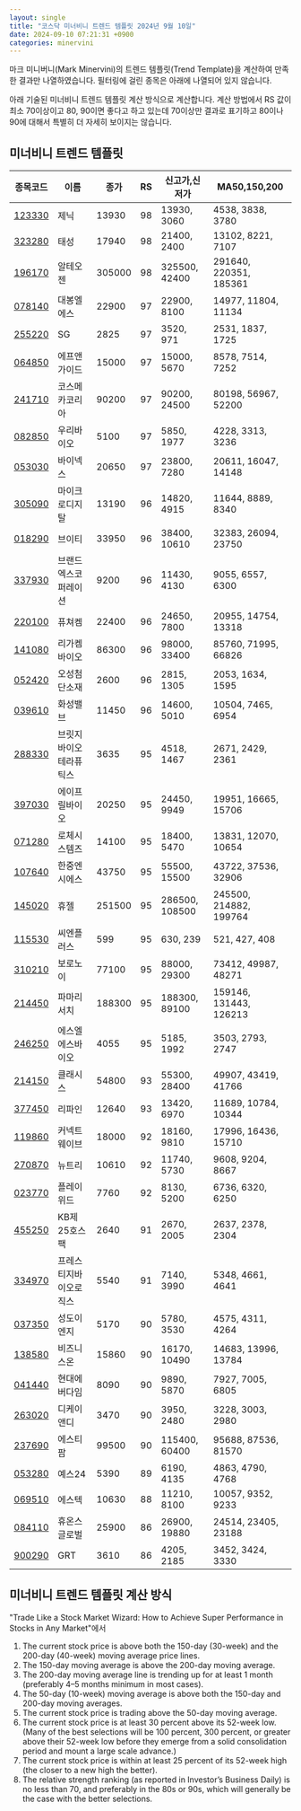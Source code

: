 ```yaml
---
layout: single
title: "코스닥 미너비니 트렌드 템플릿 2024년 9월 10일"
date: 2024-09-10 07:21:31 +0900
categories: minervini
---
```

마크 미니버니(Mark Minervini)의 트렌드 템플릿(Trend Template)을 계산하여 만족한 결과만 나열하였습니다. 필터링에 걸린 종목은 아래에 나열되어 있지 않습니다.

아래 기술된 미너비니 트렌드 템플릿 계산 방식으로 계산합니다. 계산 방법에서 RS 값이 최소 70이상이고 80, 90이면 좋다고 하고 있는데 70이상만 결과로 표기하고 80이나 90에 대해서 특별히 더 자세히 보이지는 않습니다.

## 미너비니 트렌드 템플릿

|종목코드|이름|종가|RS|신고가,신저가|MA50,150,200|
|------|---|---|--|---------|------------|
|[123330](https://finance.daum.net/quotes/A123330)|제닉|13930|98|13930, 3060|4538, 3838, 3780|
|[323280](https://finance.daum.net/quotes/A323280)|태성|17940|98|21400, 2400|13102, 8221, 7107|
|[196170](https://finance.daum.net/quotes/A196170)|알테오젠|305000|98|325500, 42400|291640, 220351, 185361|
|[078140](https://finance.daum.net/quotes/A078140)|대봉엘에스|22900|97|22900, 8100|14977, 11804, 11134|
|[255220](https://finance.daum.net/quotes/A255220)|SG|2825|97|3520, 971|2531, 1837, 1725|
|[064850](https://finance.daum.net/quotes/A064850)|에프앤가이드|15000|97|15000, 5670|8578, 7514, 7252|
|[241710](https://finance.daum.net/quotes/A241710)|코스메카코리아|90200|97|90200, 24500|80198, 56967, 52200|
|[082850](https://finance.daum.net/quotes/A082850)|우리바이오|5100|97|5850, 1977|4228, 3313, 3236|
|[053030](https://finance.daum.net/quotes/A053030)|바이넥스|20650|97|23800, 7280|20611, 16047, 14148|
|[305090](https://finance.daum.net/quotes/A305090)|마이크로디지탈|13190|96|14820, 4915|11644, 8889, 8340|
|[018290](https://finance.daum.net/quotes/A018290)|브이티|33950|96|38400, 10610|32383, 26094, 23750|
|[337930](https://finance.daum.net/quotes/A337930)|브랜드엑스코퍼레이션|9200|96|11430, 4130|9055, 6557, 6300|
|[220100](https://finance.daum.net/quotes/A220100)|퓨쳐켐|22400|96|24650, 7800|20955, 14754, 13318|
|[141080](https://finance.daum.net/quotes/A141080)|리가켐바이오|86300|96|98000, 33400|85760, 71995, 66826|
|[052420](https://finance.daum.net/quotes/A052420)|오성첨단소재|2600|96|2815, 1305|2053, 1634, 1595|
|[039610](https://finance.daum.net/quotes/A039610)|화성밸브|11450|96|14600, 5010|10504, 7465, 6954|
|[288330](https://finance.daum.net/quotes/A288330)|브릿지바이오테라퓨틱스|3635|95|4518, 1467|2671, 2429, 2361|
|[397030](https://finance.daum.net/quotes/A397030)|에이프릴바이오|20250|95|24450, 9949|19951, 16665, 15706|
|[071280](https://finance.daum.net/quotes/A071280)|로체시스템즈|14100|95|18400, 5470|13831, 12070, 10654|
|[107640](https://finance.daum.net/quotes/A107640)|한중엔시에스|43750|95|55500, 15500|43722, 37536, 32906|
|[145020](https://finance.daum.net/quotes/A145020)|휴젤|251500|95|286500, 108500|245500, 214882, 199764|
|[115530](https://finance.daum.net/quotes/A115530)|씨엔플러스|599|95|630, 239|521, 427, 408|
|[310210](https://finance.daum.net/quotes/A310210)|보로노이|77100|95|88000, 29300|73412, 49987, 48271|
|[214450](https://finance.daum.net/quotes/A214450)|파마리서치|188300|95|188300, 89100|159146, 131443, 126213|
|[246250](https://finance.daum.net/quotes/A246250)|에스엘에스바이오|4055|95|5185, 1992|3503, 2793, 2747|
|[214150](https://finance.daum.net/quotes/A214150)|클래시스|54800|93|55300, 28400|49907, 43419, 41766|
|[377450](https://finance.daum.net/quotes/A377450)|리파인|12640|93|13420, 6970|11689, 10784, 10344|
|[119860](https://finance.daum.net/quotes/A119860)|커넥트웨이브|18000|92|18160, 9810|17996, 16436, 15710|
|[270870](https://finance.daum.net/quotes/A270870)|뉴트리|10610|92|11740, 5730|9608, 9204, 8667|
|[023770](https://finance.daum.net/quotes/A023770)|플레이위드|7760|92|8130, 5200|6736, 6320, 6250|
|[455250](https://finance.daum.net/quotes/A455250)|KB제25호스팩|2640|91|2670, 2005|2637, 2378, 2304|
|[334970](https://finance.daum.net/quotes/A334970)|프레스티지바이오로직스|5540|91|7140, 3990|5348, 4661, 4641|
|[037350](https://finance.daum.net/quotes/A037350)|성도이엔지|5170|90|5780, 3530|4575, 4311, 4264|
|[138580](https://finance.daum.net/quotes/A138580)|비즈니스온|15860|90|16170, 10490|14683, 13996, 13784|
|[041440](https://finance.daum.net/quotes/A041440)|현대에버다임|8090|90|9890, 5870|7927, 7005, 6805|
|[263020](https://finance.daum.net/quotes/A263020)|디케이앤디|3470|90|3950, 2480|3228, 3003, 2980|
|[237690](https://finance.daum.net/quotes/A237690)|에스티팜|99500|90|115400, 60400|95688, 87536, 81570|
|[053280](https://finance.daum.net/quotes/A053280)|예스24|5390|89|6190, 4135|4863, 4790, 4768|
|[069510](https://finance.daum.net/quotes/A069510)|에스텍|10630|88|11210, 8100|10057, 9352, 9233|
|[084110](https://finance.daum.net/quotes/A084110)|휴온스글로벌|25900|86|26900, 19880|24514, 23405, 23188|
|[900290](https://finance.daum.net/quotes/A900290)|GRT|3610|86|4205, 2185|3452, 3424, 3330|

## 미너비니 트렌드 템플릿 계산 방식

"Trade Like a Stock Market Wizard: How to Achieve Super Performance in Stocks in Any Market"에서

 1. The current stock price is above both the 150-day (30-week) and the 200-day (40-week) moving average price lines.
 1. The 150-day moving average is above the 200-day moving average.
 1. The 200-day moving average line is trending up for at least 1 month (preferably 4–5 months minimum in most cases).
 1. The 50-day (10-week) moving average is above both the 150-day and 200-day moving averages.
 1. The current stock price is trading above the 50-day moving average.
 1. The current stock price is at least 30 percent above its 52-week low. (Many of the best selections will be 100 percent, 300 percent, or greater above their 52-week low before they emerge from a solid consolidation period and mount a large scale advance.)
 1. The current stock price is within at least 25 percent of its 52-week high (the closer to a new high the better).
 1. The relative strength ranking (as reported in Investor’s Business Daily) is no less than 70, and preferably in the 80s or 90s, which will generally be the case with the better selections.
